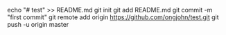 echo "# test" >> README.md
git init
git add README.md
git commit -m "first commit"
git remote add origin https://github.com/ongjohn/test.git
git push -u origin master